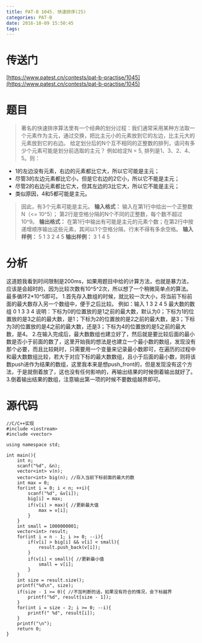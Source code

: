 ```yaml
---
title: PAT-B 1045. 快速排序(25)
categories: PAT-B
date: 2016-10-09 15:50:45
tags:
---
```

# 传送门
[https://www.patest.cn/contests/pat-b-practise/1045](https://www.patest.cn/contests/pat-b-practise/1045)
<!--more-->
# 题目
> 著名的快速排序算法里有一个经典的划分过程：我们通常采用某种方法取一个元素作为主元，通过交换，把比主元小的元素放到它的左边，比主元大的元素放到它的右边。 给定划分后的N个互不相同的正整数的排列，请问有多少个元素可能是划分前选取的主元？
例如给定N = 5, 排列是1、3、2、4、5。则：
- 1的左边没有元素，右边的元素都比它大，所以它可能是主元；
- 尽管3的左边元素都比它小，但是它右边的2它小，所以它不能是主元；
- 尽管2的右边元素都比它大，但其左边的3比它大，所以它不能是主元；
- 类似原因，4和5都可能是主元。

> 因此，有3个元素可能是主元。
**输入格式：**
输入在第1行中给出一个正整数N（<= 10^5）； 第2行是空格分隔的N个不同的正整数，每个数不超过10^9。
**输出格式：**
在第1行中输出有可能是主元的元素个数；在第2行中按递增顺序输出这些元素，其间以1个空格分隔，行末不得有多余空格。
**输入样例：**
5
1 3 2 4 5
**输出样例：**
3
1 4 5

# 分析
这道题我看到时间限制是200ms，如果用题目中给的计算方法，也就是暴力法，应该是会超时的，因为比较次数有10^5^2次，所以想了一个稍微简单点的算法。最多循环2*10^5即可。
1.首先存入数组的时候，就比较一次大小，将当前下标前面的最大数存入另一个数组中，便于之后比较。
例如：输入 1 3 2 4 5
最大数的数组 0 1 3 3 4
说明：下标为0的位置放的是1之前的最大数，默认为0；下标为1的位置放的是3之前的最大数，是1；下标为2的位置放的是2之前的最大数，是3；下标为3的位置放的是4之前的最大数，还是3；下标为4的位置放的是5之前的最大数，是4。
2.在输入完成后，最大数数组也建立好了，然后就是要比较后面的最小数是否小于前面的数了，这里开始我的想法是也建立一个最小数的数组，发现没有那个必要，而且比较耗时，只需要用一个变量来记录最小数即可，在遍历的过程中和最大数数组比较，若大于对应下标的最大数数组，且小于后面的最小数，则将该数push进作为结果的数组，这里我本来是想push_front的，但是发现没有这个方法，于是就倒着放了，这也没有任何影响的，再输出结果的时候倒着输出就好了。
3.倒着输出结果的数组，注意输出第一项的时候不要数组越界即可。

# 源代码

	//C/C++实现
	#include <iostream>
	#include <vector>

	using namespace std;

	int main(){
		int n;
		scanf("%d", &n);
		vector<int> v(n);
		vector<int> big(n); //存入当前下标前面的最大的数 
		int max = 0;
		for(int i = 0; i < n; ++i){
			scanf("%d", &v[i]);
			big[i] = max;
			if(v[i] > max){ //更新最大值 
				max = v[i];
			}
		}
		int small = 1000000001;
		vector<int> result; 
		for(int i = n - 1; i >= 0; --i){
			if(v[i] > big[i] && v[i] < small){
				result.push_back(v[i]);
			}
			if(v[i] < small){ //更新最小值 
				small = v[i];
			}
		}
		int size = result.size();
		printf("%d\n", size);
		if(size - 1 >= 0){ //不加判断的话，如果没有符合的情况，会下标越界 
			printf("%d", result[size - 1]);
		}
		for(int i = size - 2; i >= 0; --i){
			printf(" %d", result[i]);
		}
		printf("\n");
		return 0;
	}